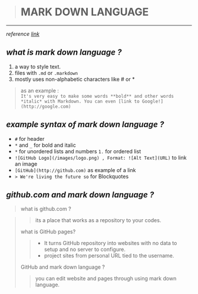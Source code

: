 > # MARK DOWN LANGUAGE  
_______ 

*reference [link](https://guides.github.com/features/mastering-markdown/)*  

## *what is mark down language ?* 

1. a way to style text. 
2. files with `.md` or `.markdown` 
3. mostly uses non-alphabetic characters like # or *  
>as an example :  
`It's very easy to make some words **bold** and other words *italic* with Markdown. You can even [link to Google!](http://google.com)`  

 
 

## *example syntax of mark down language ?* 

* `#` for header  
* `*` and `_` for bold and italic  
* `*` for unordered lists and numbers `1.` for ordered list  
* `![GitHub Logo](/images/logo.png) , Format: ![Alt Text](URL)` to link an image 
* `[GitHub](http://github.com)` as example of a link  
* `> We're living the future so` for Blockquotes 


## *github.com and mark down language ?* 

>what is github.com ?  

>> its a place that works as a repository to your codes.  
> 
> what is GitHub pages? 
>> * It turns GitHub repository into websites with no data to setup and no server to configure. 
>> * project sites from personal URL tied to the username.  
> 
>GitHub and mark down language ? 
>> you can edit website and pages through using mark down language. 

 